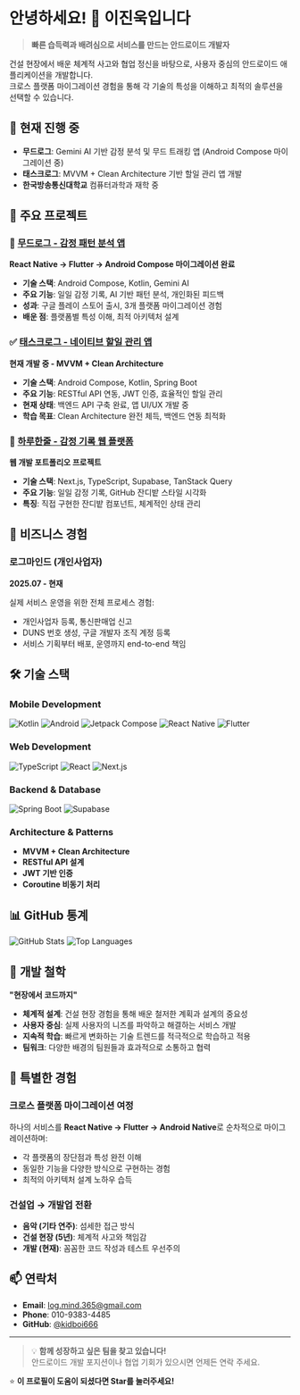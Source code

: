 # 안녕하세요! 👋 이진욱입니다

> **빠른 습득력과 배려심으로 서비스를 만드는 안드로이드 개발자**

건설 현장에서 배운 체계적 사고와 협업 정신을 바탕으로, 사용자 중심의 안드로이드 애플리케이션을 개발합니다.  
크로스 플랫폼 마이그레이션 경험을 통해 각 기술의 특성을 이해하고 최적의 솔루션을 선택할 수 있습니다.

## 🚀 현재 진행 중

- **무드로그**: Gemini AI 기반 감정 분석 및 무드 트래킹 앱 (Android Compose 마이그레이션 중)
- **태스크로그**: MVVM + Clean Architecture 기반 할일 관리 앱 개발
- **한국방송통신대학교** 컴퓨터과학과 재학 중

## 📱 주요 프로젝트

### 🎯 [무드로그 - 감정 패턴 분석 앱](https://github.com/kidboi666/moodlog_flutter)
**React Native → Flutter → Android Compose 마이그레이션 완료**

- **기술 스택**: Android Compose, Kotlin, Gemini AI
- **주요 기능**: 일일 감정 기록, AI 기반 패턴 분석, 개인화된 피드백
- **성과**: 구글 플레이 스토어 출시, 3개 플랫폼 마이그레이션 경험
- **배운 점**: 플랫폼별 특성 이해, 최적 아키텍처 설계

### ✅ [태스크로그 - 네이티브 할일 관리 앱](https://github.com/kidboi666/tasklog)
**현재 개발 중 - MVVM + Clean Architecture**

- **기술 스택**: Android Compose, Kotlin, Spring Boot
- **주요 기능**: RESTful API 연동, JWT 인증, 효율적인 할일 관리
- **현재 상태**: 백엔드 API 구축 완료, 앱 UI/UX 개발 중
- **학습 목표**: Clean Architecture 완전 체득, 백엔드 연동 최적화

### 📝 [하루한줄 - 감정 기록 웹 플랫폼](https://github.com/kidboi666/one_sentence)
**웹 개발 포트폴리오 프로젝트**

- **기술 스택**: Next.js, TypeScript, Supabase, TanStack Query
- **주요 기능**: 일일 감정 기록, GitHub 잔디밭 스타일 시각화
- **특징**: 직접 구현한 잔디밭 컴포넌트, 체계적인 상태 관리

## 💼 비즈니스 경험

### 로그마인드 (개인사업자)
**2025.07 - 현재**

실제 서비스 운영을 위한 전체 프로세스 경험:
- 개인사업자 등록, 통신판매업 신고
- DUNS 번호 생성, 구글 개발자 조직 계정 등록
- 서비스 기획부터 배포, 운영까지 end-to-end 책임

## 🛠 기술 스택

### Mobile Development
![Kotlin](https://img.shields.io/badge/Kotlin-7F52FF?style=flat-square&logo=kotlin&logoColor=white)
![Android](https://img.shields.io/badge/Android-3DDC84?style=flat-square&logo=android&logoColor=white)
![Jetpack Compose](https://img.shields.io/badge/Jetpack%20Compose-4285F4?style=flat-square&logo=jetpackcompose&logoColor=white)
![React Native](https://img.shields.io/badge/React%20Native-61DAFB?style=flat-square&logo=react&logoColor=black)
![Flutter](https://img.shields.io/badge/Flutter-02569B?style=flat-square&logo=flutter&logoColor=white)

### Web Development
![TypeScript](https://img.shields.io/badge/TypeScript-3178C6?style=flat-square&logo=typescript&logoColor=white)
![React](https://img.shields.io/badge/React-61DAFB?style=flat-square&logo=react&logoColor=black)
![Next.js](https://img.shields.io/badge/Next.js-000000?style=flat-square&logo=nextdotjs&logoColor=white)

### Backend & Database
![Spring Boot](https://img.shields.io/badge/Spring%20Boot-6DB33F?style=flat-square&logo=springboot&logoColor=white)
![Supabase](https://img.shields.io/badge/Supabase-3ECF8E?style=flat-square&logo=supabase&logoColor=white)

### Architecture & Patterns
- **MVVM + Clean Architecture**
- **RESTful API 설계**
- **JWT 기반 인증**
- **Coroutine 비동기 처리**

## 📊 GitHub 통계

![GitHub Stats](https://github-readme-stats.vercel.app/api?username=kidboi666&show_icons=true&theme=radical)
![Top Languages](https://github-readme-stats.vercel.app/api/top-langs/?username=kidboi666&layout=compact&theme=radical)

## 🎯 개발 철학

**"현장에서 코드까지"**

- **체계적 설계**: 건설 현장 경험을 통해 배운 철저한 계획과 설계의 중요성
- **사용자 중심**: 실제 사용자의 니즈를 파악하고 해결하는 서비스 개발
- **지속적 학습**: 빠르게 변화하는 기술 트렌드를 적극적으로 학습하고 적용
- **팀워크**: 다양한 배경의 팀원들과 효과적으로 소통하고 협력

## 🌟 특별한 경험

### 크로스 플랫폼 마이그레이션 여정
하나의 서비스를 **React Native → Flutter → Android Native**로 순차적으로 마이그레이션하며:
- 각 플랫폼의 장단점과 특성 완전 이해
- 동일한 기능을 다양한 방식으로 구현하는 경험
- 최적의 아키텍처 설계 노하우 습득

### 건설업 → 개발업 전환
- **음악 (기타 연주)**: 섬세한 접근 방식
- **건설 현장 (5년)**: 체계적 사고와 책임감
- **개발 (현재)**: 꼼꼼한 코드 작성과 테스트 우선주의

## 📫 연락처

- **Email**: log.mind.365@gmail.com
- **Phone**: 010-9383-4485
- **GitHub**: [@kidboi666](https://github.com/kidboi666)

---

> 💡 **함께 성장하고 싶은 팀을 찾고 있습니다!**  
> 안드로이드 개발 포지션이나 협업 기회가 있으시면 언제든 연락 주세요.

⭐ **이 프로필이 도움이 되셨다면 Star를 눌러주세요!**
